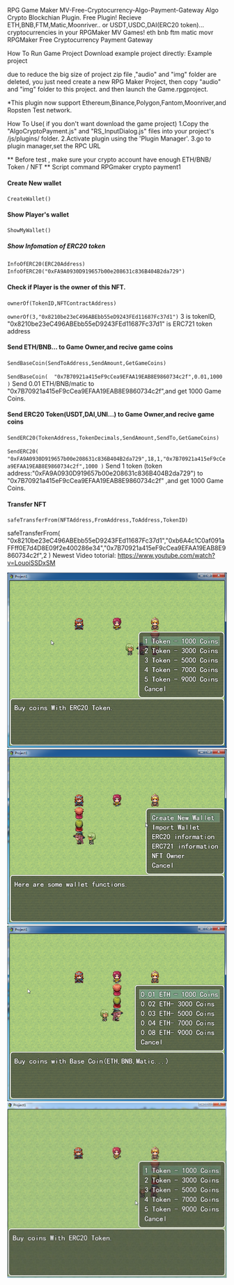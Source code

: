 RPG Game Maker MV-Free-Cryptocurrency-Algo-Payment-Gateway
Algo Crypto Blockchian Plugin.
Free Plugin!
Recieve ETH,BNB,FTM,Matic,Moonriver.. or USDT,USDC,DAI(ERC20 token)... cryptocurrencies in your RPGMaker MV Games!
eth bnb ftm matic movr
RPGMaker Free Cryptocurrency Payment Gateway

How To Run Game Project
Download example project directly:
Example project

due to reduce the big size of project zip file ,"audio" and "img" folder are deleted,
you just need create a new RPG Maker Project, then copy "audio" and "img" folder to this project.
and then launch the Game.rpgproject.


*This plugin now support Ethereum,Binance,Polygon,Fantom,Moonriver,and Ropsten Test network.

How To Use( if you don't want download the game project)
1.Copy the "AlgoCryptoPayment.js" and "RS_InputDialog.js" files into your project's /js/plugins/ folder.
2.Activate plugin using the 'Plugin Manager'.
3.go to plugin manager,set the RPC URL

** Before test , make sure your crypto account have enough ETH/BNB/ Token / NFT **
Script command
RPGmaker crypto payment1

#### Create New wallet
``CreateWallet()``


#### Show Player's wallet
``ShowMyWallet()``


##### Show Infomation of ERC20 token
``InfoOfERC20(ERC20Address)``
``InfoOfERC20("0xFA9A0930D919657b00e208631c836B404B2da729")``


#### Check if Player is the owner of this NFT.
``ownerOf(TokenID,NFTContractAddress)``

``ownerOf(3,"0x8210be23eC496ABEbb55eD9243FEd11687Fc37d1")``
3 is tokenID, "0x8210be23eC496ABEbb55eD9243FEd11687Fc37d1" is ERC721 token address



#### Send ETH/BNB... to Game Owner,and recive game coins
``SendBaseCoin(SendToAddress,SendAmount,GetGameCoins)``

``SendBaseCoin(  "0x7B70921a415eF9cCea9EFAA19EAB8E9860734c2f",0.01,1000 )``
Send 0.01 ETH/BNB/matic to "0x7B70921a415eF9cCea9EFAA19EAB8E9860734c2f",and get 1000 Game Coins.



#### Send ERC20 Token(USDT,DAI,UNI...) to Game Owner,and recive game coins
``SendERC20(TokenAddress,TokenDecimals,SendAmount,SendTo,GetGameCoins)``

``SendERC20( "0xFA9A0930D919657b00e208631c836B404B2da729",18,1,"0x7B70921a415eF9cCea9EFAA19EAB8E9860734c2f",1000 )``
Send 1 token (token address:"0xFA9A0930D919657b00e208631c836B404B2da729") to "0x7B70921a415eF9cCea9EFAA19EAB8E9860734c2f" ,and get 1000 Game Coins.



#### Transfer NFT
``safeTransferFrom(NFTAddress,FromAddress,ToAddress,TokenID)``


safeTransferFrom( "0x8210be23eC496ABEbb55eD9243FEd11687Fc37d1","0xb6A4c1C0af091aFFff0E7d4D8E09f2e400286e34","0x7B70921a415eF9cCea9EFAA19EAB8E9860734c2f",2 )
Newest Video totorial:
https://www.youtube.com/watch?v=LouoiSSDxSM


<img src="https://github.com/AlgoCryptoDapp/RPGMaker-Free-Cryptocurrency-Algo-Payment-Gateway/blob/main/1.png" alt="eth">
<img src="https://github.com/AlgoCryptoDapp/RPGMaker-Free-Cryptocurrency-Algo-Payment-Gateway/blob/main/2.png" alt="eth">
<img src="https://github.com/AlgoCryptoDapp/RPGMaker-Free-Cryptocurrency-Algo-Payment-Gateway/blob/main/3.png"  alt="eth">
<img src="https://github.com/AlgoCryptoDapp/RPGMaker-Free-Cryptocurrency-Algo-Payment-Gateway/blob/main/4.png"  alt="eth">
